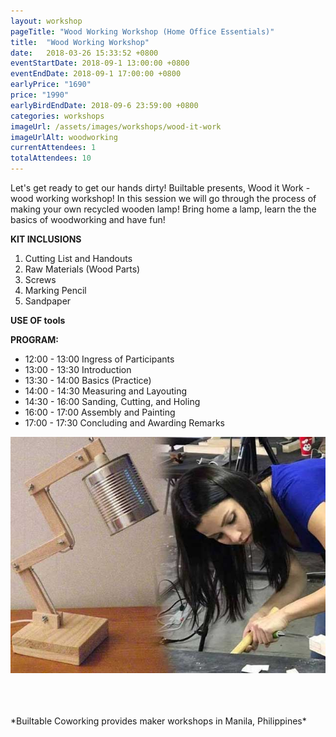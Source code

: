 ```yaml
---
layout: workshop
pageTitle: "Wood Working Workshop (Home Office Essentials)"
title:  "Wood Working Workshop"
date:   2018-03-26 15:33:52 +0800
eventStartDate: 2018-09-1 13:00:00 +0800
eventEndDate: 2018-09-1 17:00:00 +0800
earlyPrice: "1690"
price: "1990"
earlyBirdEndDate: 2018-09-6 23:59:00 +0800
categories: workshops
imageUrl: /assets/images/workshops/wood-it-work
imageUrlAlt: woodworking
currentAttendees: 1
totalAttendees: 10
---
```

Let's get ready to get our hands dirty! Builtable presents, Wood it Work - wood working workshop! In this session we will go through the process of making your own recycled wooden lamp! Bring home a lamp, learn the the basics of woodworking and have fun!



**KIT INCLUSIONS**
1. Cutting List and Handouts
2. Raw Materials (Wood Parts)
3. Screws 
4. Marking Pencil
5. Sandpaper

**USE OF tools**

**PROGRAM:**

- 12:00 - 13:00 Ingress of Participants
- 13:00 - 13:30 Introduction
- 13:30 - 14:00 Basics (Practice)
- 14:00 - 14:30 Measuring and Layouting
- 14:30 - 16:00 Sanding, Cutting, and Holing
- 16:00 - 17:00 Assembly and Painting
- 17:00 - 17:30 Concluding and Awarding Remarks

![wooden lamp](/assets/images/workshops/wood-it-work/wooden-lamp.jpg "wooden lamp")

<br>
<br>
<br>
*Builtable Coworking provides maker workshops in Manila, Philippines* 
